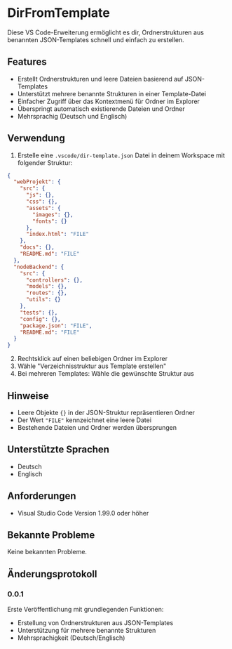 # DirFromTemplate

Diese VS Code-Erweiterung ermöglicht es dir, Ordnerstrukturen aus benannten JSON-Templates schnell und einfach zu erstellen.

## Features

- Erstellt Ordnerstrukturen und leere Dateien basierend auf JSON-Templates
- Unterstützt mehrere benannte Strukturen in einer Template-Datei
- Einfacher Zugriff über das Kontextmenü für Ordner im Explorer
- Überspringt automatisch existierende Dateien und Ordner
- Mehrsprachig (Deutsch und Englisch)

## Verwendung

1. Erstelle eine `.vscode/dir-template.json` Datei in deinem Workspace mit folgender Struktur:

```json
{
  "webProjekt": {
    "src": {
      "js": {},
      "css": {},
      "assets": {
        "images": {},
        "fonts": {}
      },
      "index.html": "FILE"
    },
    "docs": {},
    "README.md": "FILE"
  },
  "nodeBackend": {
    "src": {
      "controllers": {},
      "models": {},
      "routes": {},
      "utils": {}
    },
    "tests": {},
    "config": {},
    "package.json": "FILE",
    "README.md": "FILE"
  }
}
```

2. Rechtsklick auf einen beliebigen Ordner im Explorer
3. Wähle "Verzeichnisstruktur aus Template erstellen"
4. Bei mehreren Templates: Wähle die gewünschte Struktur aus

## Hinweise

- Leere Objekte `{}` in der JSON-Struktur repräsentieren Ordner
- Der Wert `"FILE"` kennzeichnet eine leere Datei
- Bestehende Dateien und Ordner werden übersprungen

## Unterstützte Sprachen

- Deutsch
- Englisch

## Anforderungen

- Visual Studio Code Version 1.99.0 oder höher

## Bekannte Probleme

Keine bekannten Probleme.

## Änderungsprotokoll

### 0.0.1

Erste Veröffentlichung mit grundlegenden Funktionen:

- Erstellung von Ordnerstrukturen aus JSON-Templates
- Unterstützung für mehrere benannte Strukturen
- Mehrsprachigkeit (Deutsch/Englisch)
